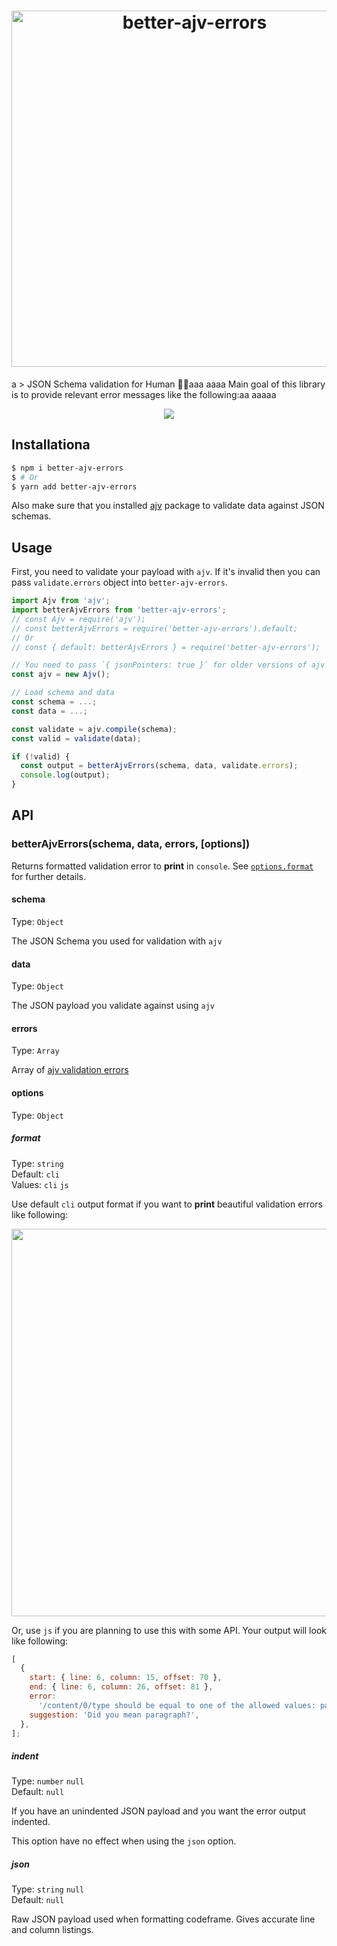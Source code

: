 <h1 align="center">
  <img width="570" src="media/logo.png" alt="better-ajv-errors">
  <br>
</h1>
a
> JSON Schema validation for Human 👨‍🎤aaa
aaaa
Main goal of this library is to provide relevant error messages like the following:aa
aaaaa
<p align="center">
  <img src="media/screenshot.svg">
</p>

## Installationa

```bash
$ npm i better-ajv-errors
$ # Or
$ yarn add better-ajv-errors
```

Also make sure that you installed [ajv](https://www.npmjs.com/package/ajv) package to validate data against JSON schemas.

## Usage

First, you need to validate your payload with `ajv`. If it's invalid then you can pass `validate.errors` object into `better-ajv-errors`.

```js
import Ajv from 'ajv';
import betterAjvErrors from 'better-ajv-errors';
// const Ajv = require('ajv');
// const betterAjvErrors = require('better-ajv-errors').default;
// Or
// const { default: betterAjvErrors } = require('better-ajv-errors');

// You need to pass `{ jsonPointers: true }` for older versions of ajv
const ajv = new Ajv();

// Load schema and data
const schema = ...;
const data = ...;

const validate = ajv.compile(schema);
const valid = validate(data);

if (!valid) {
  const output = betterAjvErrors(schema, data, validate.errors);
  console.log(output);
}
```

## API

### betterAjvErrors(schema, data, errors, [options])

Returns formatted validation error to **print** in `console`. See [`options.format`](#format) for further details.

#### schema

Type: `Object`

The JSON Schema you used for validation with `ajv`

#### data

Type: `Object`

The JSON payload you validate against using `ajv`

#### errors

Type: `Array`

Array of [ajv validation errors](https://github.com/epoberezkin/ajv#validation-errors)

#### options

Type: `Object`

##### format

Type: `string`  
Default: `cli`  
Values: `cli` `js`

Use default `cli` output format if you want to **print** beautiful validation errors like following:

<img width="620" src="media/screenshot.svg">

Or, use `js` if you are planning to use this with some API. Your output will look like following:

```javascript
[
  {
    start: { line: 6, column: 15, offset: 70 },
    end: { line: 6, column: 26, offset: 81 },
    error:
      '/content/0/type should be equal to one of the allowed values: panel, paragraph, ...',
    suggestion: 'Did you mean paragraph?',
  },
];
```

##### indent

Type: `number` `null`  
Default: `null`

If you have an unindented JSON payload and you want the error output indented.

This option have no effect when using the `json` option.

##### json

Type: `string` `null`  
Default: `null`

Raw JSON payload used when formatting codeframe.
Gives accurate line and column listings.
